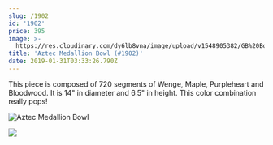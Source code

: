 ```yaml
---
slug: /1902
id: '1902'
price: 395
image: >-
  https://res.cloudinary.com/dy6lb8vna/image/upload/v1548905382/GB%20Bowlworks%20Gallery/1902d.jpg
title: 'Aztec Medallion Bowl (#1902)'
date: 2019-01-31T03:33:26.790Z
---
```

This piece is composed of 720 segments of Wenge, Maple, Purpleheart and Bloodwood.  It is 14" in diameter and 6.5" in height. This color combination really pops!

![Aztec Medallion Bowl](https://res.cloudinary.com/dy6lb8vna/image/upload/v1548905484/GB%20Bowlworks%20Gallery/1902b.jpg "Aztec Medallion Bowl")

![](https://res.cloudinary.com/dy6lb8vna/image/upload/v1549336050/GB%20Bowlworks%20Gallery/IMG_3286.jpg)
